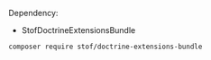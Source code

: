 Dependency:
* StofDoctrineExtensionsBundle
```
composer require stof/doctrine-extensions-bundle
```
